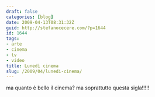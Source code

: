 ```yaml
---
draft: false
categories: [blog]
date: 2009-04-13T08:31:32Z
guid: http://stefanocecere.com/?p=1644
id: 1644
tags:
- arte
- cinema
- tv
- video
title: Lunedì cinema
slug: /2009/04/lunedi-cinema/
---
```


ma quanto è bello il cinema? ma soprattutto questa sigla!!!!!